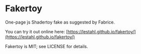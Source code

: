 # Fakertoy
One-page js Shadertoy fake as suggested by Fabrice.

You can try it out online here: [https://lestahl.github.io/fakertoy/](https://lestahl.github.io/fakertoy/)

Fakertoy is MIT; see LICENSE for details.
